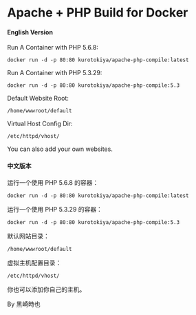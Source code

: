 # Apache + PHP Build for Docker

#### English Version

Run A Container with PHP 5.6.8:

    docker run -d -p 80:80 kurotokiya/apache-php-compile:latest

Run A Container with PHP 5.3.29:

    docker run -d -p 80:80 kurotokiya/apache-php-compile:5.3

Default Website Root:

    /home/wwwroot/default

Virtual Host Config Dir:

    /etc/httpd/vhost/

You can also add your own websites.

#### 中文版本

运行一个使用 PHP 5.6.8 的容器：

    docker run -d -p 80:80 kurotokiya/apache-php-compile:latest

运行一个使用 PHP 5.3.29 的容器：

    docker run -d -p 80:80 kurotokiya/apache-php-compile:5.3

默认网站目录：

    /home/wwwroot/default

虚拟主机配置目录：

    /etc/httpd/vhost/

你也可以添加你自己的主机。

By 黑崎時也
